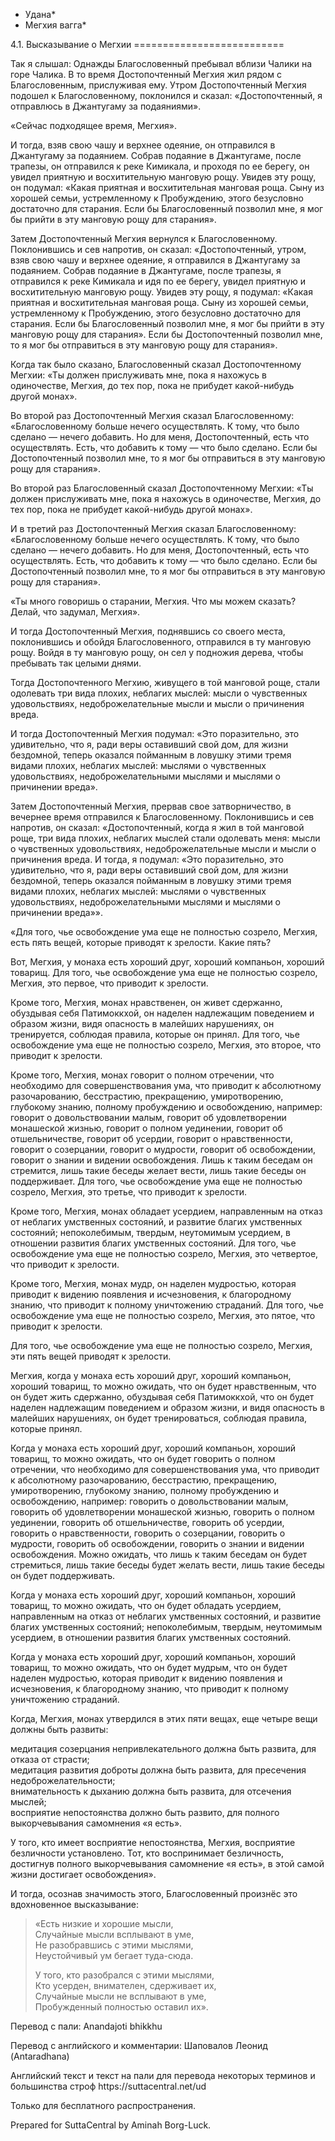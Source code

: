 * Удана*
* Мегхия вагга*

4\.1\. Высказывание о Мегхии
\=\=\=\=\=\=\=\=\=\=\=\=\=\=\=\=\=\=\=\=\=\=\=\=\=\=

Так я слышал: Однажды Благословенный пребывал вблизи Чалики на горе Чалика\. В то время Достопочтенный Мегхия жил рядом с Благословенным, прислуживая ему\. Утром Достопочтенный Мегхия подошел к Благословенному, поклонился и сказал: «Достопочтенный, я отправлюсь в Джантугаму за подаяниями»\.

«Сейчас подходящее время, Мегхия»\.

И тогда, взяв свою чашу и верхнее одеяние, он отправился в Джантугаму за подаянием\. Собрав подаяние в Джантугаме, после трапезы, он отправился к реке Кимикала, и проходя по ее берегу, он увидел приятную и восхитительную манговую рощу\. Увидев эту рощу, он подумал: «Какая приятная и восхитительная манговая роща\. Сыну из хорошей семьи, устремленному к Пробуждению, этого безусловно достаточно для старания\. Если бы Благословенный позволил мне, я мог бы прийти в эту манговую рощу для старания»\.

Затем Достопочтенный Мегхия вернулся к Благословенному\. Поклонившись и сев напротив, он сказал: «Достопочтенный, утром, взяв свою чашу и верхнее одеяние, я отправился в Джантугаму за подаянием\. Собрав подаяние в Джантугаме, после трапезы, я отправился к реке Кимикала и идя по ее берегу, увидел приятную и восхитительную манговую рощу\. Увидев эту рощу, я подумал: «Какая приятная и восхитительная манговая роща\. Сыну из хорошей семьи, устремленному к Пробуждению, этого безусловно достаточно для старания\. Если бы Благословенный позволил мне, я мог бы прийти в эту манговую рощу для старания»\. Если бы Достопочтенный позволил мне, то я мог бы отправиться в эту манговую рощу для старания»\.

Когда так было сказано, Благословенный сказал Достопочтенному Мегхии: «Ты должен прислуживать мне, пока я нахожусь в одиночестве, Мегхия, до тех пор, пока не прибудет какой\-нибудь другой монах»\.

Во второй раз Достопочтенный Мегхия сказал Благословенному: «Благословенному больше нечего осуществлять\. К тому, что было сделано — нечего добавить\. Но для меня, Достопочтенный, есть что осуществлять\. Есть, что добавить к тому — что было сделано\. Если бы Достопочтенный позволил мне, то я мог бы отправиться в эту манговую рощу для старания»\.

Во второй раз Благословенный сказал Достопочтенному Мегхии: «Ты должен прислуживать мне, пока я нахожусь в одиночестве, Мегхия, до тех пор, пока не прибудет какой\-нибудь другой монах»\.

И в третий раз Достопочтенный Мегхия сказал Благословенному: «Благословенному больше нечего осуществлять\. К тому, что было сделано — нечего добавить\. Но для меня, Достопочтенный, есть что осуществлять\. Есть, что добавить к тому — что было сделано\. Если бы Достопочтенный позволил мне, то я мог бы отправиться в эту манговую рощу для старания»\.

«Ты много говоришь о старании, Мегхия\. Что мы можем сказать? Делай, что задумал, Мегхия»\.

И тогда Достопочтенный Мегхия, поднявшись со своего места, поклонившись и обойдя Благословенного, отправился в ту манговую рощу\. Войдя в ту манговую рощу, он сел у подножия дерева, чтобы пребывать так целыми днями\.

Тогда Достопочтенного Мегхию, живущего в той манговой роще, стали одолевать три вида плохих, неблагих мыслей: мысли о чувственных удовольствиях, недоброжелательные мысли и мысли о причинения вреда\.

И тогда Достопочтенный Мегхия подумал: «Это поразительно, это удивительно, что я, ради веры оставивший свой дом, для жизни бездомной, теперь оказался пойманным в ловушку этими тремя видами плохих, неблагих мыслей: мыслями о чувственных удовольствиях, недоброжелательными мыслями и мыслями о причинении вреда»\.

Затем Достопочтенный Мегхия, прервав свое затворничество, в вечернее время отправился к Благословенному\. Поклонившись и сев напротив, он сказал: «Достопочтенный, когда я жил в той манговой роще, три вида плохих, неблагих мыслей стали одолевать меня: мысли о чувственных удовольствиях, недоброжелательные мысли и мысли о причинения вреда\. И тогда, я подумал: «Это поразительно, это удивительно, что я, ради веры оставивший свой дом, для жизни бездомной, теперь оказался пойманным в ловушку этими тремя видами плохих, неблагих мыслей: мыслями о чувственных удовольствиях, недоброжелательными мыслями и мыслями о причинении вреда»»\.

«Для того, чье освобождение ума еще не полностью созрело, Мегхия, есть пять вещей, которые приводят к зрелости\. Какие пять?

Вот, Мегхия, у монаха есть хороший друг, хороший компаньон, хороший товарищ\. Для того, чье освобождение ума еще не полностью созрело, Мегхия, это первое, что приводит к зрелости\.

Кроме того, Мегхия, монах нравственен, он живет сдержанно, обуздывая себя Патимоккхой, он наделен надлежащим поведением и образом жизни, видя опасность в малейших нарушениях, он тренируется, соблюдая правила, которые он принял\. Для того, чье освобождение ума еще не полностью созрело, Мегхия, это второе, что приводит к зрелости\.

Кроме того, Мегхия, монах говорит о полном отречении, что необходимо для совершенствования ума, что приводит к абсолютному разочарованию, бесстрастию, прекращению, умиротворению, глубокому знанию, полному пробуждению и освобождению, например: говорит о довольствовании малым, говорит об удовлетворении монашеской жизнью, говорит о полном уединении, говорит об отшельничестве, говорит об усердии, говорит о нравственности, говорит о созерцании, говорит о мудрости, говорит об освобождении, говорит о знании и видении освобождения\. Лишь к таким беседам он стремится, лишь такие беседы желает вести, лишь такие беседы он поддерживает\. Для того, чье освобождение ума еще не полностью созрело, Мегхия, это третье, что приводит к зрелости\.

Кроме того, Мегхия, монах обладает усердием, направленным на отказ от неблагих умственных состояний, и развитие благих умственных состояний; непоколебимым, твердым, неутомимым усердием, в отношении развития благих умственных состояний\. Для того, чье освобождение ума еще не полностью созрело, Мегхия, это четвертое, что приводит к зрелости\.

Кроме того, Мегхия, монах мудр, он наделен мудростью, которая приводит к видению появления и исчезновения, к благородному знанию, что приводит к полному уничтожению страданий\. Для того, чье освобождение ума еще не полностью созрело, Мегхия, это пятое, что приводит к зрелости\.

Для того, чье освобождение ума еще не полностью созрело, Мегхия, эти пять вещей приводят к зрелости\.

Мегхия, когда у монаха есть хороший друг, хороший компаньон, хороший товарищ, то можно ожидать, что он будет нравственным, что он будет жить сдержанно, обуздывая себя Патимоккхой, что он будет наделен надлежащим поведением и образом жизни, и видя опасность в малейших нарушениях, он будет тренироваться, соблюдая правила, которые принял\.

Когда у монаха есть хороший друг, хороший компаньон, хороший товарищ, то можно ожидать, что он будет говорить о полном отречении, что необходимо для совершенствования ума, что приводит к абсолютному разочарованию, бесстрастию, прекращению, умиротворению, глубокому знанию, полному пробуждению и освобождению, например: говорить о довольствовании малым, говорить об удовлетворении монашеской жизнью, говорить о полном уединении, говорить об отшельничестве, говорить об усердии, говорить о нравственности, говорить о созерцании, говорить о мудрости, говорить об освобождении, говорить о знании и видении освобождения\. Можно ожидать, что лишь к таким беседам он будет стремиться, лишь такие беседы будет желать вести, лишь такие беседы он будет поддерживать\.

Когда у монаха есть хороший друг, хороший компаньон, хороший товарищ, то можно ожидать, что он будет обладать усердием, направленным на отказ от неблагих умственных состояний, и развитие благих умственных состояний; непоколебимым, твердым, неутомимым усердием, в отношении развития благих умственных состояний\.

Когда у монаха есть хороший друг, хороший компаньон, хороший товарищ, то можно ожидать, что он будет мудрым, что он будет наделен мудростью, которая приводит к видению появления и исчезновения, к благородному знанию, что приводит к полному уничтожению страданий\.

Когда, Мегхия, монах утвердился в этих пяти вещах, еще четыре вещи должны быть развиты:

медитация созерцания непривлекательного должна быть развита, для отказа от страсти;  
медитация развития доброты должна быть развита, для пресечения недоброжелательности;  
внимательность к дыханию должна быть развита, для отсечения мыслей;  
восприятие непостоянства должно быть развито, для полного выкорчевывания самомнения «я есть»\.

У того, кто имеет восприятие непостоянства, Мегхия, восприятие безличности установлено\. Тот, кто воспринимает безличность, достигнув полного выкорчевывания самомнение «я есть», в этой самой жизни достигает освобождения»\.

И тогда, осознав значимость этого, Благословенный произнёс это вдохновенное высказывание:

> «Есть низкие и хорошие мысли,  
> Случайные мысли всплывают в уме,  
> Не разобравшись с этими мыслями,  
> Неустойчивый ум бегает туда\-сюда\.
>
> У того, кто разобрался с этими мыслями,  
> Кто усерден, внимателен, сдерживает их,  
> Случайные мысли не всплывают в уме,  
> Пробужденный полностью оставил их»\.

Перевод с пали: Anandajoti bhikkhu

Перевод с английского и комментарии: Шаповалов Леонид \(Antaradhana\)

Английский текст и текст на пали для перевода некоторых терминов и большинства строф https://suttacentral\.net/ud

  

Только для бесплатного распространения\.

  

Prepared for SuttaCentral by Aminah Borg\-Luck\.